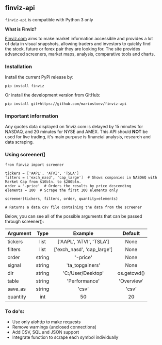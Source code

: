## finviz-api

`finviz-api` is compatible with Python 3 only 

**What is Finviz?**

[Finviz.com](http://www.finviz.com) aims to make market information accessible and provides a lot of data in visual snapshots, allowing traders and investors to quickly find the stock, future or forex pair they are looking for. The site provides advanced screeners, market maps, analysis, comparative tools and charts.

### Installation

Install the current PyPi release by:

`pip install finviz`

Or install the development version from GitHub:

`pip install git+https://github.com/mariostoev/finviz-api`

### Important information

Any quotes data displayed on finviz.com is delayed by 15 minutes for NASDAQ, and 20 minutes for NYSE and AMEX. This API should **NOT** be used for live trading, it's main purpuse is financial analysis, research and data scraping.

### Using screener()

    from finviz import screener
    
    tickers = ['AAPL', 'ATVI', 'TSLA']
    filters = ['exch_nasd', 'cap_large']  # Shows companies in NASDAQ with Market Cap from $10bln. to $200bln.
    order = '-price'  # Orders the results by price descending
    elements = 100  # Scrape the first 100 elements only
    
    screener(tickers, filters, order, quantity=elements)
    
    # Returns a data.csv file containing the data from the screener

Below, you can see all of the possible arguments that can be passed through screener():

| Argument | Type | Example | Default |
| :---         |     :---:      |     :---:     |     :---:     |
| tickers  | list | ['AAPL', 'ATVI', 'TSLA']  | None |
| filters | list | ['exch_nasd', 'cap_large']  | None |
| order | string | '-price' | None |
| signal | string | 'ta_topgainers' | None |
| dir | string | 'C:/User/Desktop' | os.getcwd() |
| table | string | 'Performance' | 'Overview' |
| save_as | string | 'csv' | 'csv' |
| quantity | int | 50 | 20 |

### To do's:

- Use only aiohttp to make requests
- Remove warnings (unclosed connections)
- Add CSV, SQL and JSON support
- Integrate function to scrape each symbol individually
